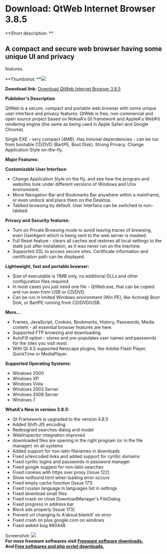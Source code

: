 # Download: QtWeb Internet Browser 3.8.5

**Short description: **

## A compact and secure web browser having some unique UI and privacy
features.

  
**Thumbshot: **![](http://www.freewarefiles.com/screenshot/qtwebinetbrwsr_md.jpg)   
  
**Download link:** [Download QtWeb Internet Browser 3.8.5](http://freesoftwares.boysofts.com/QtWeb_program_46372.html)  
  

**Publisher's Description**  
  

QtWeb is a secure, compact and portable web browser with some unique user
interface and privacy features. QtWeb is free, non-commercial and open source
project based on NokiaA's Qt framework and AppleA's WebKit rendering engine
(the same as being used in Apple Safari and Google Chrome).

Single EXE - very compact (4MB). Has minimal dependencies - can be run from
bootable CD/DVD (BartPE, Boot Disk). Strong Privacy. Change Application Style
on-the-fly.

**Major Features:**

**Customizable User Interface:**

  * Change Application Style on the fly, and see how the program and websites look under different versions of Windows and Unix environment. 
  * Move Navigation Bar and Bookmarks Bar anywhere within a mainframe, or even undock and place them on the Desktop. 
  * Tabbed browsing by default. User Interface can be switched to non-tabbed. 

**Privacy and Security features:**

  * Turn on Private Browsing mode to avoid leaving traces of browsing, even UserAgent which is being sent to the web server is masked. 
  * Full Reset feature - clears all caches and restores all local settings to the state just after installation, as it was never run on the machine. 
  * Supported SSL to access secure sites. Certificate information and certification path can be displayed. 

**Lightweight, fast and portable browser:**

  * Size of executable is 11MB only, no additional DLLs and other configuration files required. 
  * In most cases you just need one file - QtWeb.exe, that can be copied and run even from USB or CD/DVD. 
  * Can be run in limited Windows environment (Win PE), like Active@ Boot Disk, or BartPE running from CD/DVD/USB. 

**More...**

  * Frames, JavaScript, Cookies, Bookmarks, History, Passwords, Media content - all essential browser features are here. 
  * Supported FTP browsing and downloading. 
  * AutoFill option - stores and pre-populates user names and passwords for the sites you visit most. 
  * With Qt 4.5 supported Netscape plugins, like Adobe Flash Player, QuickTime or MediaPlayer. 

**Supported Operating Systems:**

  * Windows 2000 
  * Windows XP 
  * Windows Vista 
  * Windows 2003 Server 
  * Windows 2008 Server 
  * Windows 7 

**WhatA's New in version 3.8.5:**

  * Qt Framework is upgraded to the version 4.8.5 
  * Added Shift-JIS encoding 
  * Redesigned searches dialog and model 
  * WebInspector integration improved 
  * downloaded files are opening in the right program (or in the file manager) on all systems 
  * Added support for non-latin filenames in downloads 
  * Fixed urlencoded links and added support for cyrillic domains 
  * Fixed cyrillic logins and passwords in password manager 
  * Fixed google suggest for non-latin searches 
  * Fixed cookies with https over proxy [Issue 122] 
  * Show notfound.html when loading error occurs 
  * Fixed empty cache function [Issue 171] 
  * Fixed russian language in languages list in settings 
  * Fixed download small files 
  * Fixed crash on close DownloadManager's FileDialog 
  * Fixed progress in address bar 
  * Block ads properly [Issue 173] 
  * Prevent url changing to A'about:blankA' on error 
  * Fixed crash on plus.google.com on windows 
  * Fixed webkit bug #60448 

  
  
Screenshot: ![](http://www.freewarefiles.com/screenshot/qtwebinetbrwsr.jpg)  
**For more freeware softwares visit [Freeware software downloads.](http://freesoftwares.boysofts.com/)**   
**And [Free softwares and php script downloads.](http://www.boysofts.com/)**

